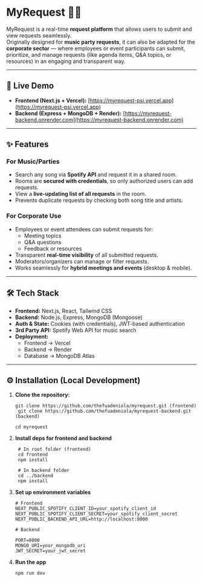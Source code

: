 # MyRequest 🎵💼

MyRequest is a real-time **request platform** that allows users to submit and view requests seamlessly.  
Originally designed for **music party requests**, it can also be adapted for the **corporate sector** — where employees or event participants can submit, prioritize, and manage requests (like agenda items, Q&A topics, or resources) in an engaging and transparent way.

---

## 🚀 Live Demo

- **Frontend (Next.js + Vercel):** [https://myrequest-psi.vercel.app](https://myrequest-psi.vercel.app)  
- **Backend (Express + MongoDB + Render):** [https://myrequest-backend.onrender.com](https://myrequest-backend.onrender.com)

---

## ✨ Features

### For Music/Parties
- Search any song via **Spotify API** and request it in a shared room.
- Rooms are **secured with credentials**, so only authorized users can add requests.
- View a **live-updating list of all requests** in the room.
- Prevents duplicate requests by checking both song title and artists.

### For Corporate Use
- Employees or event attendees can submit requests for:
  - Meeting topics  
  - Q&A questions  
  - Feedback or resources  
- Transparent **real-time visibility** of all submitted requests.
- Moderators/organizers can manage or filter requests.
- Works seamlessly for **hybrid meetings and events** (desktop & mobile).

---

## 🛠️ Tech Stack

- **Frontend:** Next.js, React, Tailwind CSS  
- **Backend:** Node.js, Express, MongoDB (Mongoose)  
- **Auth & State:** Cookies (with credentials), JWT-based authentication  
- **3rd Party API:** Spotify Web API for music search  
- **Deployment:**  
  - Frontend → Vercel  
  - Backend → Render  
  - Database → MongoDB Atlas  

---

## ⚙️ Installation (Local Development)

1. **Clone the repository:**
   ```
   git clone https://github.com/thefuadeniola/myrequest.git (frontend)
    git clone https://github.com/thefuadeniola/myrequest-backend.git (backend)

   cd myrequest
   ```

2. **Install deps for frontend and backend**

   ```
    # In root folder (frontend)
    cd frontend
    npm install

    # In backend folder
    cd ../backend
    npm install

   ``` 

3. **Set up environment variables**
    ```
    # Frontend
    NEXT_PUBLIC_SPOTIFY_CLIENT_ID=your_spotify_client_id
    NEXT_PUBLIC_SPOTIFY_CLIENT_SECRET=your_spotify_client_secret
    NEXT_PUBLIC_BACKEND_API_URL=http://localhost:8000

    # Backend

    PORT=8000
    MONGO_URI=your_mongodb_uri
    JWT_SECRET=your_jwt_secret

    ```

4. **Run the app**

    ```
    npm run dev
    ```